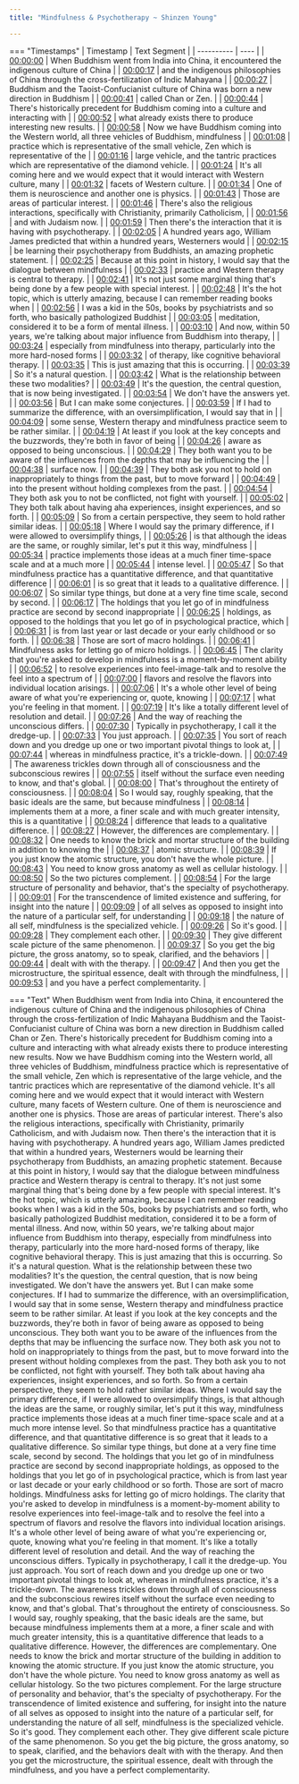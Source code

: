 ```yaml
---
title: "Mindfulness & Psychotherapy ~ Shinzen Young"

---
```

=== "Timestamps"
    | Timestamp | Text Segment |
    | ---------- | ----  |
    | [00:00:00](https://www.youtube.com/watch?v=ghBxjliqIPY&t=0) |  When Buddhism went from India into China, it encountered the indigenous culture of China |
    | [00:00:17](https://www.youtube.com/watch?v=ghBxjliqIPY&t=17) |  and the indigenous philosophies of China through the cross-fertilization of Indic Mahayana |
    | [00:00:27](https://www.youtube.com/watch?v=ghBxjliqIPY&t=27) |  Buddhism and the Taoist-Confucianist culture of China was born a new direction in Buddhism |
    | [00:00:41](https://www.youtube.com/watch?v=ghBxjliqIPY&t=41) |  called Chan or Zen. |
    | [00:00:44](https://www.youtube.com/watch?v=ghBxjliqIPY&t=44) |  There's historically precedent for Buddhism coming into a culture and interacting with |
    | [00:00:52](https://www.youtube.com/watch?v=ghBxjliqIPY&t=52) |  what already exists there to produce interesting new results. |
    | [00:00:58](https://www.youtube.com/watch?v=ghBxjliqIPY&t=58) |  Now we have Buddhism coming into the Western world, all three vehicles of Buddhism, mindfulness |
    | [00:01:08](https://www.youtube.com/watch?v=ghBxjliqIPY&t=68) |  practice which is representative of the small vehicle, Zen which is representative of the |
    | [00:01:16](https://www.youtube.com/watch?v=ghBxjliqIPY&t=76) |  large vehicle, and the tantric practices which are representative of the diamond vehicle. |
    | [00:01:24](https://www.youtube.com/watch?v=ghBxjliqIPY&t=84) |  It's all coming here and we would expect that it would interact with Western culture, many |
    | [00:01:32](https://www.youtube.com/watch?v=ghBxjliqIPY&t=92) |  facets of Western culture. |
    | [00:01:34](https://www.youtube.com/watch?v=ghBxjliqIPY&t=94) |  One of them is neuroscience and another one is physics. |
    | [00:01:43](https://www.youtube.com/watch?v=ghBxjliqIPY&t=103) |  Those are areas of particular interest. |
    | [00:01:46](https://www.youtube.com/watch?v=ghBxjliqIPY&t=106) |  There's also the religious interactions, specifically with Christianity, primarily Catholicism, |
    | [00:01:56](https://www.youtube.com/watch?v=ghBxjliqIPY&t=116) |  and with Judaism now. |
    | [00:01:59](https://www.youtube.com/watch?v=ghBxjliqIPY&t=119) |  Then there's the interaction that it is having with psychotherapy. |
    | [00:02:05](https://www.youtube.com/watch?v=ghBxjliqIPY&t=125) |  A hundred years ago, William James predicted that within a hundred years, Westerners would |
    | [00:02:15](https://www.youtube.com/watch?v=ghBxjliqIPY&t=135) |  be learning their psychotherapy from Buddhists, an amazing prophetic statement. |
    | [00:02:25](https://www.youtube.com/watch?v=ghBxjliqIPY&t=145) |  Because at this point in history, I would say that the dialogue between mindfulness |
    | [00:02:33](https://www.youtube.com/watch?v=ghBxjliqIPY&t=153) |  practice and Western therapy is central to therapy. |
    | [00:02:41](https://www.youtube.com/watch?v=ghBxjliqIPY&t=161) |  It's not just some marginal thing that's being done by a few people with special interest. |
    | [00:02:48](https://www.youtube.com/watch?v=ghBxjliqIPY&t=168) |  It's the hot topic, which is utterly amazing, because I can remember reading books when |
    | [00:02:56](https://www.youtube.com/watch?v=ghBxjliqIPY&t=176) |  I was a kid in the 50s, books by psychiatrists and so forth, who basically pathologized Buddhist |
    | [00:03:05](https://www.youtube.com/watch?v=ghBxjliqIPY&t=185) |  meditation, considered it to be a form of mental illness. |
    | [00:03:10](https://www.youtube.com/watch?v=ghBxjliqIPY&t=190) |  And now, within 50 years, we're talking about major influence from Buddhism into therapy, |
    | [00:03:24](https://www.youtube.com/watch?v=ghBxjliqIPY&t=204) |  especially from mindfulness into therapy, particularly into the more hard-nosed forms |
    | [00:03:32](https://www.youtube.com/watch?v=ghBxjliqIPY&t=212) |  of therapy, like cognitive behavioral therapy. |
    | [00:03:35](https://www.youtube.com/watch?v=ghBxjliqIPY&t=215) |  This is just amazing that this is occurring. |
    | [00:03:39](https://www.youtube.com/watch?v=ghBxjliqIPY&t=219) |  So it's a natural question. |
    | [00:03:42](https://www.youtube.com/watch?v=ghBxjliqIPY&t=222) |  What is the relationship between these two modalities? |
    | [00:03:49](https://www.youtube.com/watch?v=ghBxjliqIPY&t=229) |  It's the question, the central question, that is now being investigated. |
    | [00:03:54](https://www.youtube.com/watch?v=ghBxjliqIPY&t=234) |  We don't have the answers yet. |
    | [00:03:56](https://www.youtube.com/watch?v=ghBxjliqIPY&t=236) |  But I can make some conjectures. |
    | [00:03:59](https://www.youtube.com/watch?v=ghBxjliqIPY&t=239) |  If I had to summarize the difference, with an oversimplification, I would say that in |
    | [00:04:09](https://www.youtube.com/watch?v=ghBxjliqIPY&t=249) |  some sense, Western therapy and mindfulness practice seem to be rather similar. |
    | [00:04:19](https://www.youtube.com/watch?v=ghBxjliqIPY&t=259) |  At least if you look at the key concepts and the buzzwords, they're both in favor of being |
    | [00:04:26](https://www.youtube.com/watch?v=ghBxjliqIPY&t=266) |  aware as opposed to being unconscious. |
    | [00:04:29](https://www.youtube.com/watch?v=ghBxjliqIPY&t=269) |  They both want you to be aware of the influences from the depths that may be influencing the |
    | [00:04:38](https://www.youtube.com/watch?v=ghBxjliqIPY&t=278) |  surface now. |
    | [00:04:39](https://www.youtube.com/watch?v=ghBxjliqIPY&t=279) |  They both ask you not to hold on inappropriately to things from the past, but to move forward |
    | [00:04:49](https://www.youtube.com/watch?v=ghBxjliqIPY&t=289) |  into the present without holding complexes from the past. |
    | [00:04:54](https://www.youtube.com/watch?v=ghBxjliqIPY&t=294) |  They both ask you to not be conflicted, not fight with yourself. |
    | [00:05:02](https://www.youtube.com/watch?v=ghBxjliqIPY&t=302) |  They both talk about having aha experiences, insight experiences, and so forth. |
    | [00:05:09](https://www.youtube.com/watch?v=ghBxjliqIPY&t=309) |  So from a certain perspective, they seem to hold rather similar ideas. |
    | [00:05:18](https://www.youtube.com/watch?v=ghBxjliqIPY&t=318) |  Where I would say the primary difference, if I were allowed to oversimplify things, |
    | [00:05:26](https://www.youtube.com/watch?v=ghBxjliqIPY&t=326) |  is that although the ideas are the same, or roughly similar, let's put it this way, mindfulness |
    | [00:05:34](https://www.youtube.com/watch?v=ghBxjliqIPY&t=334) |  practice implements those ideas at a much finer time-space scale and at a much more |
    | [00:05:44](https://www.youtube.com/watch?v=ghBxjliqIPY&t=344) |  intense level. |
    | [00:05:47](https://www.youtube.com/watch?v=ghBxjliqIPY&t=347) |  So that mindfulness practice has a quantitative difference, and that quantitative difference |
    | [00:06:01](https://www.youtube.com/watch?v=ghBxjliqIPY&t=361) |  is so great that it leads to a qualitative difference. |
    | [00:06:07](https://www.youtube.com/watch?v=ghBxjliqIPY&t=367) |  So similar type things, but done at a very fine time scale, second by second. |
    | [00:06:17](https://www.youtube.com/watch?v=ghBxjliqIPY&t=377) |  The holdings that you let go of in mindfulness practice are second by second inappropriate |
    | [00:06:25](https://www.youtube.com/watch?v=ghBxjliqIPY&t=385) |  holdings, as opposed to the holdings that you let go of in psychological practice, which |
    | [00:06:31](https://www.youtube.com/watch?v=ghBxjliqIPY&t=391) |  is from last year or last decade or your early childhood or so forth. |
    | [00:06:38](https://www.youtube.com/watch?v=ghBxjliqIPY&t=398) |  Those are sort of macro holdings. |
    | [00:06:41](https://www.youtube.com/watch?v=ghBxjliqIPY&t=401) |  Mindfulness asks for letting go of micro holdings. |
    | [00:06:45](https://www.youtube.com/watch?v=ghBxjliqIPY&t=405) |  The clarity that you're asked to develop in mindfulness is a moment-by-moment ability |
    | [00:06:52](https://www.youtube.com/watch?v=ghBxjliqIPY&t=412) |  to resolve experiences into feel-image-talk and to resolve the feel into a spectrum of |
    | [00:07:00](https://www.youtube.com/watch?v=ghBxjliqIPY&t=420) |  flavors and resolve the flavors into individual location arisings. |
    | [00:07:06](https://www.youtube.com/watch?v=ghBxjliqIPY&t=426) |  It's a whole other level of being aware of what you're experiencing or, quote, knowing |
    | [00:07:17](https://www.youtube.com/watch?v=ghBxjliqIPY&t=437) |  what you're feeling in that moment. |
    | [00:07:19](https://www.youtube.com/watch?v=ghBxjliqIPY&t=439) |  It's like a totally different level of resolution and detail. |
    | [00:07:26](https://www.youtube.com/watch?v=ghBxjliqIPY&t=446) |  And the way of reaching the unconscious differs. |
    | [00:07:30](https://www.youtube.com/watch?v=ghBxjliqIPY&t=450) |  Typically in psychotherapy, I call it the dredge-up. |
    | [00:07:33](https://www.youtube.com/watch?v=ghBxjliqIPY&t=453) |  You just approach. |
    | [00:07:35](https://www.youtube.com/watch?v=ghBxjliqIPY&t=455) |  You sort of reach down and you dredge up one or two important pivotal things to look at, |
    | [00:07:44](https://www.youtube.com/watch?v=ghBxjliqIPY&t=464) |  whereas in mindfulness practice, it's a trickle-down. |
    | [00:07:49](https://www.youtube.com/watch?v=ghBxjliqIPY&t=469) |  The awareness trickles down through all of consciousness and the subconscious rewires |
    | [00:07:55](https://www.youtube.com/watch?v=ghBxjliqIPY&t=475) |  itself without the surface even needing to know, and that's global. |
    | [00:08:00](https://www.youtube.com/watch?v=ghBxjliqIPY&t=480) |  That's throughout the entirety of consciousness. |
    | [00:08:04](https://www.youtube.com/watch?v=ghBxjliqIPY&t=484) |  So I would say, roughly speaking, that the basic ideals are the same, but because mindfulness |
    | [00:08:14](https://www.youtube.com/watch?v=ghBxjliqIPY&t=494) |  implements them at a more, a finer scale and with much greater intensity, this is a quantitative |
    | [00:08:24](https://www.youtube.com/watch?v=ghBxjliqIPY&t=504) |  difference that leads to a qualitative difference. |
    | [00:08:27](https://www.youtube.com/watch?v=ghBxjliqIPY&t=507) |  However, the differences are complementary. |
    | [00:08:32](https://www.youtube.com/watch?v=ghBxjliqIPY&t=512) |  One needs to know the brick and mortar structure of the building in addition to knowing the |
    | [00:08:37](https://www.youtube.com/watch?v=ghBxjliqIPY&t=517) |  atomic structure. |
    | [00:08:39](https://www.youtube.com/watch?v=ghBxjliqIPY&t=519) |  If you just know the atomic structure, you don't have the whole picture. |
    | [00:08:43](https://www.youtube.com/watch?v=ghBxjliqIPY&t=523) |  You need to know gross anatomy as well as cellular histology. |
    | [00:08:50](https://www.youtube.com/watch?v=ghBxjliqIPY&t=530) |  So the two pictures complement. |
    | [00:08:54](https://www.youtube.com/watch?v=ghBxjliqIPY&t=534) |  For the large structure of personality and behavior, that's the specialty of psychotherapy. |
    | [00:09:01](https://www.youtube.com/watch?v=ghBxjliqIPY&t=541) |  For the transcendence of limited existence and suffering, for insight into the nature |
    | [00:09:09](https://www.youtube.com/watch?v=ghBxjliqIPY&t=549) |  of all selves as opposed to insight into the nature of a particular self, for understanding |
    | [00:09:18](https://www.youtube.com/watch?v=ghBxjliqIPY&t=558) |  the nature of all self, mindfulness is the specialized vehicle. |
    | [00:09:26](https://www.youtube.com/watch?v=ghBxjliqIPY&t=566) |  So it's good. |
    | [00:09:28](https://www.youtube.com/watch?v=ghBxjliqIPY&t=568) |  They complement each other. |
    | [00:09:30](https://www.youtube.com/watch?v=ghBxjliqIPY&t=570) |  They give different scale picture of the same phenomenon. |
    | [00:09:37](https://www.youtube.com/watch?v=ghBxjliqIPY&t=577) |  So you get the big picture, the gross anatomy, so to speak, clarified, and the behaviors |
    | [00:09:44](https://www.youtube.com/watch?v=ghBxjliqIPY&t=584) |  dealt with with the therapy. |
    | [00:09:47](https://www.youtube.com/watch?v=ghBxjliqIPY&t=587) |  And then you get the microstructure, the spiritual essence, dealt with through the mindfulness, |
    | [00:09:53](https://www.youtube.com/watch?v=ghBxjliqIPY&t=593) |  and you have a perfect complementarity. |

=== "Text"
     When Buddhism went from India into China, it encountered the indigenous culture of China and the indigenous philosophies of China through the cross-fertilization of Indic Mahayana Buddhism and the Taoist-Confucianist culture of China was born a new direction in Buddhism called Chan or Zen. There's historically precedent for Buddhism coming into a culture and interacting with what already exists there to produce interesting new results. Now we have Buddhism coming into the Western world, all three vehicles of Buddhism, mindfulness practice which is representative of the small vehicle, Zen which is representative of the large vehicle, and the tantric practices which are representative of the diamond vehicle. It's all coming here and we would expect that it would interact with Western culture, many facets of Western culture. One of them is neuroscience and another one is physics. Those are areas of particular interest. There's also the religious interactions, specifically with Christianity, primarily Catholicism, and with Judaism now. Then there's the interaction that it is having with psychotherapy. A hundred years ago, William James predicted that within a hundred years, Westerners would be learning their psychotherapy from Buddhists, an amazing prophetic statement. Because at this point in history, I would say that the dialogue between mindfulness practice and Western therapy is central to therapy. It's not just some marginal thing that's being done by a few people with special interest. It's the hot topic, which is utterly amazing, because I can remember reading books when I was a kid in the 50s, books by psychiatrists and so forth, who basically pathologized Buddhist meditation, considered it to be a form of mental illness. And now, within 50 years, we're talking about major influence from Buddhism into therapy, especially from mindfulness into therapy, particularly into the more hard-nosed forms of therapy, like cognitive behavioral therapy. This is just amazing that this is occurring. So it's a natural question. What is the relationship between these two modalities? It's the question, the central question, that is now being investigated. We don't have the answers yet. But I can make some conjectures. If I had to summarize the difference, with an oversimplification, I would say that in some sense, Western therapy and mindfulness practice seem to be rather similar. At least if you look at the key concepts and the buzzwords, they're both in favor of being aware as opposed to being unconscious. They both want you to be aware of the influences from the depths that may be influencing the surface now. They both ask you not to hold on inappropriately to things from the past, but to move forward into the present without holding complexes from the past. They both ask you to not be conflicted, not fight with yourself. They both talk about having aha experiences, insight experiences, and so forth. So from a certain perspective, they seem to hold rather similar ideas. Where I would say the primary difference, if I were allowed to oversimplify things, is that although the ideas are the same, or roughly similar, let's put it this way, mindfulness practice implements those ideas at a much finer time-space scale and at a much more intense level. So that mindfulness practice has a quantitative difference, and that quantitative difference is so great that it leads to a qualitative difference. So similar type things, but done at a very fine time scale, second by second. The holdings that you let go of in mindfulness practice are second by second inappropriate holdings, as opposed to the holdings that you let go of in psychological practice, which is from last year or last decade or your early childhood or so forth. Those are sort of macro holdings. Mindfulness asks for letting go of micro holdings. The clarity that you're asked to develop in mindfulness is a moment-by-moment ability to resolve experiences into feel-image-talk and to resolve the feel into a spectrum of flavors and resolve the flavors into individual location arisings. It's a whole other level of being aware of what you're experiencing or, quote, knowing what you're feeling in that moment. It's like a totally different level of resolution and detail. And the way of reaching the unconscious differs. Typically in psychotherapy, I call it the dredge-up. You just approach. You sort of reach down and you dredge up one or two important pivotal things to look at, whereas in mindfulness practice, it's a trickle-down. The awareness trickles down through all of consciousness and the subconscious rewires itself without the surface even needing to know, and that's global. That's throughout the entirety of consciousness. So I would say, roughly speaking, that the basic ideals are the same, but because mindfulness implements them at a more, a finer scale and with much greater intensity, this is a quantitative difference that leads to a qualitative difference. However, the differences are complementary. One needs to know the brick and mortar structure of the building in addition to knowing the atomic structure. If you just know the atomic structure, you don't have the whole picture. You need to know gross anatomy as well as cellular histology. So the two pictures complement. For the large structure of personality and behavior, that's the specialty of psychotherapy. For the transcendence of limited existence and suffering, for insight into the nature of all selves as opposed to insight into the nature of a particular self, for understanding the nature of all self, mindfulness is the specialized vehicle. So it's good. They complement each other. They give different scale picture of the same phenomenon. So you get the big picture, the gross anatomy, so to speak, clarified, and the behaviors dealt with with the therapy. And then you get the microstructure, the spiritual essence, dealt with through the mindfulness, and you have a perfect complementarity.